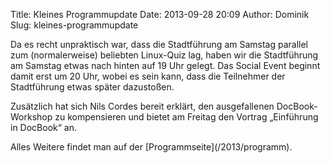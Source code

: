 Title: Kleines Programmupdate
Date: 2013-09-28 20:09
Author: Dominik
Slug: kleines-programmupdate

Da es recht unpraktisch war, dass die Stadtführung am Samstag parallel
zum (normalerweise) beliebten Linux-Quiz lag, haben wir die Stadtführung
am Samstag etwas nach hinten auf 19 Uhr gelegt. Das Social Event beginnt
damit erst um 20 Uhr, wobei es sein kann, dass die Teilnehmer der
Stadtführung etwas später dazustoßen.

</p>
Zusätzlich hat sich Nils Cordes bereit erklärt, den ausgefallenen
DocBook-Workshop zu kompensieren und bietet am Freitag den Vortrag
„Einführung in DocBook“ an.

</p>
Alles Weitere findet man auf der [Programmseite](/2013/programm).

</p>

